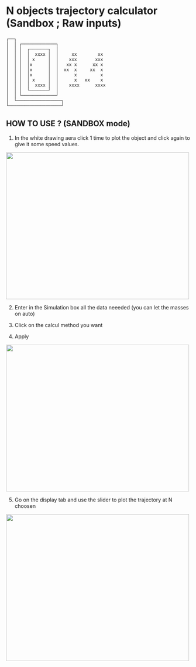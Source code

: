 # N objects trajectory calculator (Sandbox ; Raw inputs)

    ┌──┐ 
    │  │ ┌─────────────┐
    │  │ │  ┌───────┐  │
    │  │ │  │  xxxx │  │     xx        xx
    │  │ │  │ x     │  │    xxx       xxx
    │  │ │  │x      │  │   xx x      xx x    
    │  │ │  │x      │  │  xx  x     xx  x    
    │  │ │  │x      │  │      x         x   
    │  │ │  │ x     │  │      x   xx    x
    │  │ │  │  xxxx │  │    xxxx      xxxx  
    │  │ │  └───────┘  │
    │  │ └─────────────┘
    │  └─────────────────┐
    └────────────────────┘

## HOW TO USE ? (SANDBOX mode)



1. In the white drawing aera click 1 time to plot the object and click again to give it some speed values.

<img src="https://user-images.githubusercontent.com/108919405/210757354-e94a8d98-e683-4324-a861-42c7623c98db.png" width="500" height="400"/>

2. Enter in the Simulation box all the data neeeded (you can let the masses on auto)

3. Click on the calcul method you want

4. Apply

<img src="https://user-images.githubusercontent.com/108919405/210757777-54b760c6-2465-4866-b17e-fda96bb9e0e4.png" width="500" height="400"/>

5. Go on the display tab and use the slider to plot the trajectory at N choosen

<img src="https://user-images.githubusercontent.com/108919405/210758067-e1620f1c-4c02-4119-bdde-fa8a1d46141a.png" width="500" height="400"/>
